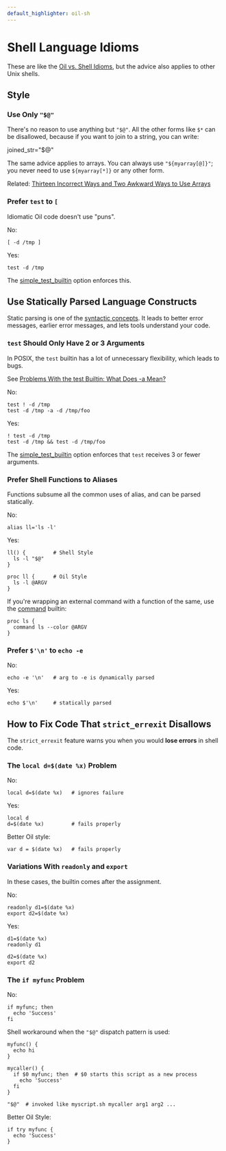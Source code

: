 ```yaml
---
default_highlighter: oil-sh
---
```


Shell Language Idioms
=====================

These are like the [Oil vs. Shell Idioms](idioms.html), but the advice also
applies to other Unix shells.

<div id="toc">
</div>

## Style

### Use Only `"$@"`

There's no reason to use anything but `"$@"`.  All the other forms like `$*`
can be disallowed, because if you want to join to a string, you can write:

   joined_str="$@"

The same advice applies to arrays.  You can always use `"${myarray[@]}"`; you
never need to use `${myarray[*]}` or any other form.

Related: [Thirteen Incorrect Ways and Two Awkward Ways to Use
Arrays](http://www.oilshell.org/blog/2016/11/06.html)

### Prefer `test` to `[`

Idiomatic Oil code doesn't use "puns".

No:

    [ -d /tmp ]

Yes:

    test -d /tmp

The [simple_test_builtin]($oil-help) option enforces this.

## Use Statically Parsed Language Constructs

Static parsing is one of the [syntactic concepts](syntactic-concepts.html).  It
leads to better error messages, earlier error messages, and lets tools
understand your code.

### `test` Should Only Have 2 or 3 Arguments

In POSIX, the `test` builtin has a lot of unnecessary flexibility, which leads
to bugs.

See [Problems With the test Builtin: What Does -a
Mean?](//www.oilshell.org/blog/2017/08/31.html)

No:

    test ! -d /tmp
    test -d /tmp -a -d /tmp/foo

Yes:

    ! test -d /tmp
    test -d /tmp && test -d /tmp/foo

The [simple_test_builtin]($oil-help) option enforces that `test` receives 3 or
fewer arguments.


### Prefer Shell Functions to Aliases

Functions subsume all the common uses of alias, and can be parsed statically.

No:

    alias ll='ls -l'    

Yes:

    ll() {         # Shell Style
      ls -l "$@"
    }

    proc ll {      # Oil Style
      ls -l @ARGV
    }

If you're wrapping an external command with a function of the same, use the
[command]($osh-help) builtin:

    proc ls {
      command ls --color @ARGV
    }

### Prefer `$'\n'` to `echo -e`

No:

    echo -e '\n'   # arg to -e is dynamically parsed

Yes:

    echo $'\n'     # statically parsed

## How to Fix Code That `strict_errexit` Disallows

The `strict_errexit` feature warns you when you would **lose errors** in shell
code.

### The `local d=$(date %x)` Problem

No:

    local d=$(date %x)   # ignores failure

Yes:

    local d
    d=$(date %x)         # fails properly

Better Oil style:

    var d = $(date %x)   # fails properly

### Variations With `readonly` and `export`

In these cases, the builtin comes after the assignment.

No:

    readonly d1=$(date %x)
    export d2=$(date %x)

Yes:

    d1=$(date %x)
    readonly d1

    d2=$(date %x)
    export d2
 

### The `if myfunc` Problem

No:

    if myfunc; then
      echo 'Success'
    fi

Shell workaround when the `"$@"` dispatch pattern is used:

    myfunc() {
      echo hi
    }

    mycaller() {
      if $0 myfunc; then  # $0 starts this script as a new process
        echo 'Success'
      fi
    }

    "$@"  # invoked like myscript.sh mycaller arg1 arg2 ...


Better Oil Style:

    if try myfunc {
      echo 'Success'
    }

